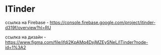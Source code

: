 # ITinder

ссылка на Firebase - https://console.firebase.google.com/project/itinder-d319f/overview?hl=RU

ссылка на дизайн - https://www.figma.com/file/ifdj2KpAMq4DxjMZEySNeL/ITinder?node-id=1%3A2
